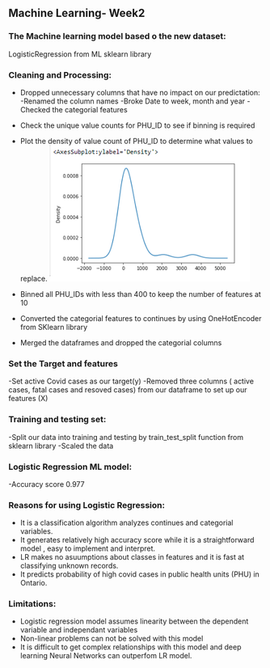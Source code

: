 
## Machine Learning- Week2

### The Machine learning model based o the new dataset:
LogisticRegression from ML sklearn library

### Cleaning and Processing:
- Dropped unnecessary columns that have no impact on our predictation:
 -Renamed the column names
 -Broke Date to week, month and year
 -Checked the categorial features
- Check the unique value counts for PHU_ID to see if binning is required
- Plot the density of value count of PHU_ID to determine what values to replace.
 ![PHU Density](Images/PHU_density.png)

- Binned all PHU_IDs with less than 400 to keep the number of features at 10
- Converted the categorial features to continues by using OneHotEncoder from SKlearn library
- Merged the dataframes and dropped the categorial columns

### Set the Target and features
-Set active Covid cases as our target(y)
-Removed three columns ( active cases, fatal cases and resoved cases) from our dataframe to set up our features (X)

### Training and testing set:  
-Split our data into training and testing by train_test_split function from sklearn library
-Scaled the data
### Logistic Regression ML model:
 -Accuracy score 0.977

### Reasons for using Logistic Regression:

- It is a classification algorithm analyzes continues and categorial variables.
- It generates relatively high accuracy score while it is a straightforward model , easy to implement and interpret.
- LR makes no asuumptions about classes in features and it is fast at classifying unknown records. 
- It predicts probability of high covid cases in public health units (PHU) in Ontario. 


### Limitations:

- Logistic regression model assumes linearity between the dependent variable and independant variables
- Non-linear problems can not be solved with this model
- It is difficult to get complex relationships with this model and deep learning Neural Networks can outperfom LR model.


  


